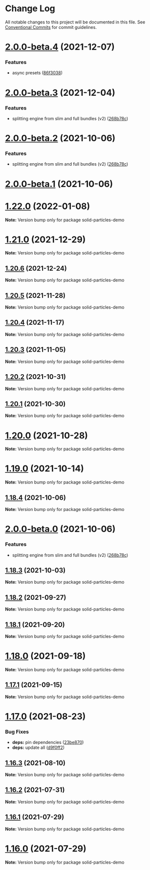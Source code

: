 # Change Log

All notable changes to this project will be documented in this file.
See [Conventional Commits](https://conventionalcommits.org) for commit guidelines.

# [2.0.0-beta.4](https://github.com/matteobruni/tsparticles/compare/solid-particles-demo@2.0.0-beta.3...solid-particles-demo@2.0.0-beta.4) (2021-12-07)


### Features

* async presets ([86f3038](https://github.com/matteobruni/tsparticles/commit/86f3038bfc336744e88bb3d6ab7dfd4a36ada4e6))





# [2.0.0-beta.3](https://github.com/matteobruni/tsparticles/compare/solid-particles-demo@1.20.5...solid-particles-demo@2.0.0-beta.3) (2021-12-04)


### Features

* splitting engine from slim and full bundles (v2) ([268b78c](https://github.com/matteobruni/tsparticles/commit/268b78c12d6c54069893d27643cfe7a30f3be777))





# [2.0.0-beta.2](https://github.com/matteobruni/tsparticles/compare/solid-particles-demo@1.18.4...solid-particles-demo@2.0.0-beta.2) (2021-10-06)


### Features

* splitting engine from slim and full bundles (v2) ([268b78c](https://github.com/matteobruni/tsparticles/commit/268b78c12d6c54069893d27643cfe7a30f3be777))





# [2.0.0-beta.1](https://github.com/matteobruni/tsparticles/compare/solid-particles-demo@2.0.0-beta.0...solid-particles-demo@2.0.0-beta.1) (2021-10-06)
# [1.22.0](https://github.com/matteobruni/tsparticles/compare/solid-particles-demo@1.21.0...solid-particles-demo@1.22.0) (2022-01-08)

**Note:** Version bump only for package solid-particles-demo





# [1.21.0](https://github.com/matteobruni/tsparticles/compare/solid-particles-demo@1.20.6...solid-particles-demo@1.21.0) (2021-12-29)

**Note:** Version bump only for package solid-particles-demo





## [1.20.6](https://github.com/matteobruni/tsparticles/compare/solid-particles-demo@1.20.5...solid-particles-demo@1.20.6) (2021-12-24)

**Note:** Version bump only for package solid-particles-demo





## [1.20.5](https://github.com/matteobruni/tsparticles/compare/solid-particles-demo@1.20.4...solid-particles-demo@1.20.5) (2021-11-28)

**Note:** Version bump only for package solid-particles-demo





## [1.20.4](https://github.com/matteobruni/tsparticles/compare/solid-particles-demo@1.20.3...solid-particles-demo@1.20.4) (2021-11-17)

**Note:** Version bump only for package solid-particles-demo





## [1.20.3](https://github.com/matteobruni/tsparticles/compare/solid-particles-demo@1.20.2...solid-particles-demo@1.20.3) (2021-11-05)

**Note:** Version bump only for package solid-particles-demo





## [1.20.2](https://github.com/matteobruni/tsparticles/compare/solid-particles-demo@1.20.1...solid-particles-demo@1.20.2) (2021-10-31)

**Note:** Version bump only for package solid-particles-demo





## [1.20.1](https://github.com/matteobruni/tsparticles/compare/solid-particles-demo@1.20.0...solid-particles-demo@1.20.1) (2021-10-30)

**Note:** Version bump only for package solid-particles-demo





# [1.20.0](https://github.com/matteobruni/tsparticles/compare/solid-particles-demo@1.19.0...solid-particles-demo@1.20.0) (2021-10-28)

**Note:** Version bump only for package solid-particles-demo





# [1.19.0](https://github.com/matteobruni/tsparticles/compare/solid-particles-demo@1.18.4...solid-particles-demo@1.19.0) (2021-10-14)

**Note:** Version bump only for package solid-particles-demo





## [1.18.4](https://github.com/matteobruni/tsparticles/compare/solid-particles-demo@1.18.3...solid-particles-demo@1.18.4) (2021-10-06)

**Note:** Version bump only for package solid-particles-demo





# [2.0.0-beta.0](https://github.com/matteobruni/tsparticles/compare/solid-particles-demo@1.18.3...solid-particles-demo@2.0.0-beta.0) (2021-10-06)


### Features

* splitting engine from slim and full bundles (v2) ([268b78c](https://github.com/matteobruni/tsparticles/commit/268b78c12d6c54069893d27643cfe7a30f3be777))





## [1.18.3](https://github.com/matteobruni/tsparticles/compare/solid-particles-demo@1.18.2...solid-particles-demo@1.18.3) (2021-10-03)

**Note:** Version bump only for package solid-particles-demo





## [1.18.2](https://github.com/matteobruni/tsparticles/compare/solid-particles-demo@1.18.1...solid-particles-demo@1.18.2) (2021-09-27)

**Note:** Version bump only for package solid-particles-demo





## [1.18.1](https://github.com/matteobruni/tsparticles/compare/solid-particles-demo@1.18.0...solid-particles-demo@1.18.1) (2021-09-20)

**Note:** Version bump only for package solid-particles-demo





# [1.18.0](https://github.com/matteobruni/tsparticles/compare/solid-particles-demo@1.17.1...solid-particles-demo@1.18.0) (2021-09-18)

**Note:** Version bump only for package solid-particles-demo





## [1.17.1](https://github.com/matteobruni/tsparticles/compare/solid-particles-demo@1.17.0...solid-particles-demo@1.17.1) (2021-09-15)

**Note:** Version bump only for package solid-particles-demo





# [1.17.0](https://github.com/matteobruni/tsparticles/compare/solid-particles-demo@1.16.3...solid-particles-demo@1.17.0) (2021-08-23)


### Bug Fixes

* **deps:** pin dependencies ([23be870](https://github.com/matteobruni/tsparticles/commit/23be8708d698e1e37a18f2ed292cbccffb0f1e47))
* **deps:** update all ([d9f0ff2](https://github.com/matteobruni/tsparticles/commit/d9f0ff2f8c4ac269aaad5077492746e3da8fb422))





## [1.16.3](https://github.com/matteobruni/tsparticles/compare/solid-particles-demo@1.16.2...solid-particles-demo@1.16.3) (2021-08-10)

**Note:** Version bump only for package solid-particles-demo





## [1.16.2](https://github.com/matteobruni/tsparticles/compare/solid-particles-demo@1.16.1...solid-particles-demo@1.16.2) (2021-07-31)

**Note:** Version bump only for package solid-particles-demo





## [1.16.1](https://github.com/matteobruni/tsparticles/compare/solid-particles-demo@1.16.0...solid-particles-demo@1.16.1) (2021-07-29)

**Note:** Version bump only for package solid-particles-demo





# [1.16.0](https://github.com/matteobruni/tsparticles/compare/solid-particles-demo@1.15.0...solid-particles-demo@1.16.0) (2021-07-29)

**Note:** Version bump only for package solid-particles-demo
